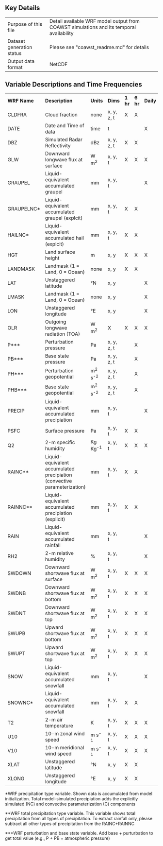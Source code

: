 ## Key Details

| | | 
|:-----|:-----|
| Purpose of this file | Detail available WRF model output from COAWST simulations and its temporal availability |
| Dataset generation status | Please see "coawst_readme.md" for details |
| Output data format | NetCDF |

## Variable Descriptions and Time Frequencies

| | | | | | | | |
|:-----|:-----|:-----|:-----|:-----|:-----|:-----|:-----|
| **WRF Name** | **Description** | **Units** | **Dims** |  **1 hr** | **6 hr** | **Daily** | **Monthly** |
| CLDFRA | Cloud fraction | none | x, y, z, t | X  | X |  |  |
| DATE | Date and Time of data | time | t |  |   | X | X |
| DBZ | Simulated Radar Reflectivity | dBz | x, y, z, t | X | X |  |  |
| GLW | Downward longwave flux at surface | W m<sup>2</sup> | x, y, t | X | X | X | X |
| GRAUPEL | Liquid-equivalent accumulated graupel | mm | x, y, t |   |   | X | X |
| GRAUPELNC* | Liquid-equivalent accumulated graupel (explcit) | mm | x, y, t | X | X |  |  |
| HAILNC* | Liquid-equivalent accumulated hail (explcit) | mm | x, y, t | X | X |  |  |
| HGT | Land surface height | m | x, y | X | X | X | X |
| LANDMASK | Landmask (1 = Land, 0 = Ocean) | none | x, y | X  | X |  |  |
| LAT | Unstaggered latitude | °N | x, y |  |   | X | X |
| LMASK | Landmask (1 = Land, 0 = Ocean) | none | x, y |  |   | X | X |
| LON | Unstaggered longitude | °E | x, y |  |   | X | X |
| OLR | Outgoing longwave radiation (TOA) | W m<sup>2</sup> | X | X | X | X |
| P*** | Perturbation pressure | Pa | x, y, z, t |  | X |  |  |
| PB*** | Base state pressure | Pa | x, y, z, t |  | X |  |  |
| PH*** | Perturbation geopotential | m<sup>2</sup> s<sup>-2</sup> | x, y, z, t |  | X |  |  |
| PHB*** | Base state geopotential | m<sup>2</sup> s<sup>-2</sup> | x, y, z, t |  | X |  |  |
| PRECIP | Liquid-equivalent accumulated precipiation | mm | x, y, t |  |   | X | X |
| PSFC | Surface pressure | Pa | x, y, t | X | X |  |  |
| Q2 | 2-m specific humidity | Kg Kg<sup>-1</sup> | x, y, t | X | X | X | X |
| RAINC** | Liquid-equivalent accumulated precipiation (convective parameterization) | mm | x, y, t | X | X |  |  |
| RAINNC** | Liquid-equivalent accumulated precipiation (explicit) | mm | x, y, t | X | X |  |  |
| RAIN | Liquid-equivalent accumulated rainfall | mm | x, y, t |  |   | X | X |
| RH2 | 2-m relative humidity | % | x, y, t |   |   | X | X |
| SWDOWN | Downward shortwave flux at surface | W m<sup>2</sup> | x, y, t | X | X | X | X |
| SWDNB | Downward shortwave flux at bottom | W m<sup>2</sup> | x, y, t | X | X | X | X |
| SWDNT | Downward shortwave flux at top | W m<sup>2</sup> | x, y, t | X | X | X | X |
| SWUPB | Upward shortwave flux at bottom | W m<sup>2</sup> | x, y, t | X | X | X | X |
| SWUPT | Upward shortwave flux at top | W m<sup>2</sup> | x, y, t | X | X | X | X |
| SNOW | Liquid-equivalent accumulated snowfall | mm | x, y, t |  |   | X | X |
| SNOWNC* | Liquid-equivalent accumulated snowfall | mm | x, y, t | X | X |  |  |
| T2 | 2-m air temperature | K | x, y, t | X | X | X | X |
| U10 | 10-m zonal wind speed | m s<sup>-1</sup> | x, y, t | X | X | X | X |
| V10 | 10-m meridional wind speed | m s<sup>-1</sup> | x, y, t | X | X | X | X |
| XLAT | Unstaggered latitude | °N | x, y | X  | X  |  |  |
| XLONG | Unstaggered longitude | °E | x, y | X | X  |  |  |

*WRF precipitation type variable. Shown data is accumulated from model initialization. Total model-simulated precipiation adds the explicitly simulated (NC) and convective parameterization (C) components

**WRF total precipitation type variable. This variable shows total precipitation from all types of precipitation. To extract rainfall only, please subtract all other types of precipitation from the RAINC+RAINNC 

***WRF perturbation and base state variable. Add base + purturbation to get total value (e.g., P + PB = atmospheric pressure) 
